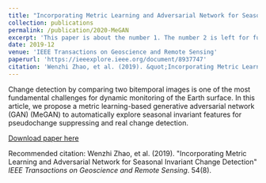 ```yaml
---
title: "Incorporating Metric Learning and Adversarial Network for Seasonal Invariant Change Detection"
collection: publications
permalink: /publication/2020-MeGAN
excerpt: 'This paper is about the number 1. The number 2 is left for future work.'
date: 2019-12
venue: 'IEEE Transactions on Geoscience and Remote Sensing'
paperurl: 'https://ieeexplore.ieee.org/document/8937747'
citation: 'Wenzhi Zhao, et al. (2019). &quot;Incorporating Metric Learning and Adversarial Network for Seasonal Invariant Change Detection.&quot; <i>IEEE Transactions on Geoscience and Remote Sensing</i>. 54(8).'
---
```

Change detection by comparing two bitemporal images is one of the most fundamental challenges for dynamic monitoring of the Earth surface. In this article, we propose a metric learning-based generative adversarial network (GAN) (MeGAN) to automatically explore seasonal invariant features for pseudochange suppressing and real change detection. 

[Download paper here](http://academicpages.github.io/files/paper1.pdf)

Recommended citation: Wenzhi Zhao, et al. (2019). "Incorporating Metric Learning and Adversarial Network for Seasonal Invariant Change Detection" <i>IEEE Transactions on Geoscience and Remote Sensing</i>. 54(8).
